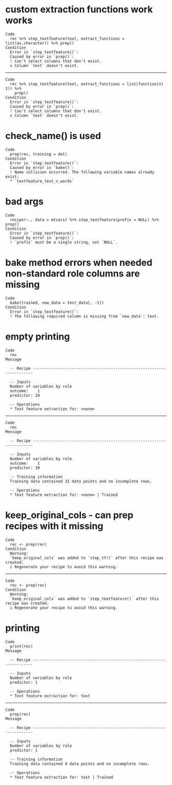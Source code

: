 # custom extraction functions work works

    Code
      rec %>% step_textfeature(text, extract_functions = list(as.character)) %>% prep()
    Condition
      Error in `step_textfeature()`:
      Caused by error in `prep()`:
      ! Can't select columns that don't exist.
      x Column `text` doesn't exist.

---

    Code
      rec %>% step_textfeature(text, extract_functions = list(function(x) 1)) %>%
        prep()
    Condition
      Error in `step_textfeature()`:
      Caused by error in `prep()`:
      ! Can't select columns that don't exist.
      x Column `text` doesn't exist.

# check_name() is used

    Code
      prep(rec, training = dat)
    Condition
      Error in `step_textfeature()`:
      Caused by error in `bake()`:
      ! Name collision occurred. The following variable names already exist:
      * `textfeature_text_n_words`

# bad args

    Code
      recipe(~., data = mtcars) %>% step_textfeature(prefix = NULL) %>% prep()
    Condition
      Error in `step_textfeature()`:
      Caused by error in `prep()`:
      ! `prefix` must be a single string, not `NULL`.

# bake method errors when needed non-standard role columns are missing

    Code
      bake(trained, new_data = test_data[, -1])
    Condition
      Error in `step_textfeature()`:
      ! The following required column is missing from `new_data`: text.

# empty printing

    Code
      rec
    Message
      
      -- Recipe ----------------------------------------------------------------------
      
      -- Inputs 
      Number of variables by role
      outcome:    1
      predictor: 10
      
      -- Operations 
      * Text feature extraction for: <none>

---

    Code
      rec
    Message
      
      -- Recipe ----------------------------------------------------------------------
      
      -- Inputs 
      Number of variables by role
      outcome:    1
      predictor: 10
      
      -- Training information 
      Training data contained 32 data points and no incomplete rows.
      
      -- Operations 
      * Text feature extraction for: <none> | Trained

# keep_original_cols - can prep recipes with it missing

    Code
      rec <- prep(rec)
    Condition
      Warning:
      `keep_original_cols` was added to `step_tf()` after this recipe was created.
      i Regenerate your recipe to avoid this warning.

---

    Code
      rec <- prep(rec)
    Condition
      Warning:
      `keep_original_cols` was added to `step_textfeature()` after this recipe was created.
      i Regenerate your recipe to avoid this warning.

# printing

    Code
      print(rec)
    Message
      
      -- Recipe ----------------------------------------------------------------------
      
      -- Inputs 
      Number of variables by role
      predictor: 1
      
      -- Operations 
      * Text feature extraction for: text

---

    Code
      prep(rec)
    Message
      
      -- Recipe ----------------------------------------------------------------------
      
      -- Inputs 
      Number of variables by role
      predictor: 1
      
      -- Training information 
      Training data contained 4 data points and no incomplete rows.
      
      -- Operations 
      * Text feature extraction for: text | Trained

